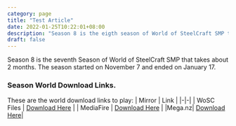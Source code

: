 ```yaml
---
category: page
title: "Test Article"
date: 2022-01-25T10:22:01+08:00
description: "Season 8 is the eigth season of World of SteelCraft SMP that takes about 2 months. The season started on November 7 and ended on January 17."
draft: false
---
```

Season 8 is the seventh Season of World of SteelCraft SMP that takes about 2 months. The season started on November 7 and ended on January 17.

<div class="padding-post">

### Season World Download Links.
These are the world download links to play:
| Mirror | Link |
|-|-|
| WoSC Files | [Download Here](https://wosc.tk/WoSCSMPS8-GD) | 
| MediaFire | [Download Here](https://wosc.tk/WoSCSMPS8-MF) |
|Mega.nz| [Download Here](https://wosc.tk/WoSCSMPS8-MG)|
</div>
